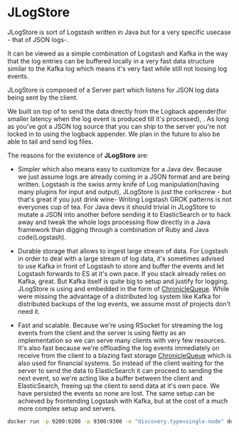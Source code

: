 JLogStore
=====================
JLogStore is sort of Logstash written in Java but for a very specific usecase - that of JSON logs-. 

It can be viewed as a simple combination of Logstash and Kafka in the way that the log entries can be buffered locally in a very fast
data structure similar to the Kafka log which means it's very fast while still not loosing log events.  

JLogStore is composed of a Server part which listens for JSON log data being sent by the client. 

We built on top of to send the data directly from the Logback appender(for smaller latency when the log event is produced till it's processed), . 
As long as you've got a JSON log source that you can ship to the server you're not locked in to using the logback appender.
We plan in the future to also be able to tail and send log files. 


The reasons for the existence of **JLogStore** are:
 - Simpler which also means easy to customize for a Java dev. Because we just assume logs are already coming in a JSON format and are being written. 
Logstash is the swiss army knife of Log manipulation(having many plugins for input and output), JLogStore is just the corkscrew - but that's great if you just drink wine- 
Writing Logstash GROK patterns is not everyones cup of tea. For Java devs it should trivial in JLogStore to mutate a JSON into another before sending it to ElasticSearch or to hack away and tweak the whole logs processing flow directly in a Java framework
than digging through a combination of Ruby and Java code(Logstash).   

 - Durable storage that allows to ingest large stream of data. For Logstash in order to deal with a large stream of log data, it's sometimes advised to use Kafka in front of Logstash to store and buffer the events and let Logstash forwards to ES at it's own pace. 
If you stack already relies on Kafka, great. But Kafka itself is quite big to setup and justify for logging. 
JLogStore is using and embedded in the form of [ChronicleQueue](https://github.com/OpenHFT/Chronicle-Queue). 
While were missing the advantage of a distributed log system like Kafka for distributed backups of the log events, we assume most of projects don't need it.   

 - Fast and scalable. Because we're using RSocket for streaming the log events from the client and the server is using Netty as an implementation so we can serve many clients with very few resources. 
It's also fast because we're offloading the log events immediately on receive from the client to a blazing fast storage [ChronicleQueue](https://github.com/OpenHFT/Chronicle-Queue) which is also used for financial systems. 
So instead of the client waiting for the server to send the data to ElasticSearch it can proceed to sending the next event, so we're acting like a buffer between the client and ElasticSearch, freeing up the client to send data at it's own pace. We have persisted the events so none are lost. 
The same setup can be achieved by frontending Logstash with Kafka, but at the cost of a much more complex setup and servers.  

 
```bash
docker run -p 9200:9200 -p 9300:9300 -e "discovery.type=single-node" docker.elastic.co/elasticsearch/elasticsearch-oss:6.5.4
```
